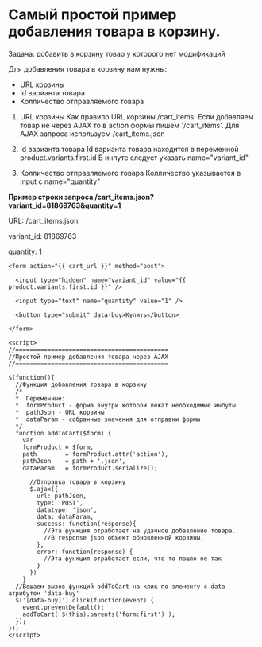 # Самый простой пример добавления товара в корзину.

Задача: добавить в корзину товар у которого нет модификаций

Для добавления товара в корзину нам нужны:
* URL корзины
* Id варианта товара
* Колличество отправляемого товара


1. URL корзины
Как правило URL корзины /cart_items.
Если добавляем товар не через AJAX то в action формы пишем '/cart_items'.
Для AJAX запроса используем  /cart_items.json

2. Id варианта товара
Id варианта товара находится в переменной product.variants.first.id
В инпуте следует указать name="variant_id"

3. Колличество отправляемого товара
Колличество указывается в input c name="quantity"


**Пример строки запроса /cart_items.json?variant_id=81869763&quantity=1**

URL: /cart_items.json

variant_id: 81869763

quantity: 1

```liquid
<form action="{{ cart_url }}" method="post">

  <input type="hidden" name="variant_id" value="{{ product.variants.first.id }}" />

  <input type="text" name="quantity" value="1" />

  <button type="submit" data-buy>Купить</button>

</form>

<script>
//===========================================
//Простой пример добавления товара через AJAX
//===========================================

$(function(){
  //Функция добавления товара в корзину
  /*
  *  Переменные:
  *  formProduct - форма внутри которой лежат необходимые инпуты
  *  pathJson - URL корзины
  *  dataParam - собранные значения для отправки формы
  */
  function addToCart($form) {
    var
    formProduct = $form,
    path        = formProduct.attr('action'),
    pathJson    = path + '.json',
    dataParam   = formProduct.serialize();

      //Отправка товара в корзину
      $.ajax({
        url: pathJson,
        type: 'POST',
        datatype: 'json',
        data: dataParam,
        success: function(response){
          //Эта функция отработает на удачное добавление товара.
          //В response json объект обновленной корзины.
        },
        error: function(response) {
          //Эта функция отработает если, что то пошло не так
        }
      })
    }
  //Вешаем вызов функций addToCart на клик по элементу с data атрибутом 'data-buy'
  $('[data-buy]').click(function(event) {
    event.preventDefault();
    addToCart( $(this).parents('form:first') );
  });
});
</script>

```
